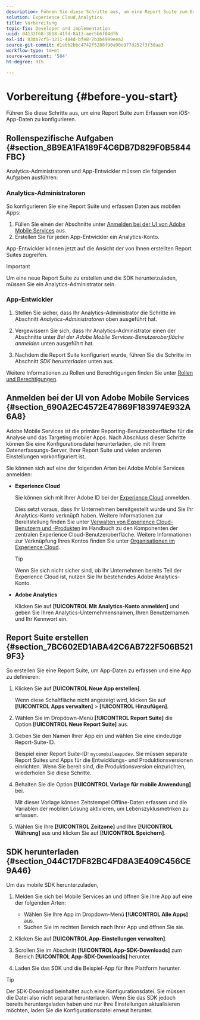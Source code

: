 ```yaml
---
description: Führen Sie diese Schritte aus, um eine Report Suite zum Erfassen von iOS-App-Daten zu konfigurieren.
solution: Experience Cloud,Analytics
title: Vorbereitung
topic-fix: Developer and implementation
uuid: 04133f68-3618-41fd-8a13-aec5b6f04df6
exl-id: 83da7cf5-3211-484d-bfe8-7b3b4999eea2
source-git-commit: d1ebb2bbc4742f5288f90a90e977d252f3f30aa3
workflow-type: tm+mt
source-wordcount: '584'
ht-degree: 91%

---
```


# Vorbereitung {#before-you-start}

Führen Sie diese Schritte aus, um eine Report Suite zum Erfassen von iOS-App-Daten zu konfigurieren.

## Rollenspezifische Aufgaben {#section_8B9EA1FA189F4C6DB7D829F0B5844FBC}

Analytics-Administratoren und App-Entwickler müssen die folgenden Aufgaben ausführen:

### Analytics-Administratoren

So konfigurieren Sie eine Report Suite und erfassen Daten aus mobilen Apps:

1. Füllen Sie einen der Abschnitte unter [Anmelden bei der UI von Adobe Mobile Services](/help/ios/getting-started/getting-started.md) aus.
1. Erstellen Sie für jeden App-Entwickler ein Analytics-Konto.

App-Entwickler können jetzt auf die Ansicht der von Ihnen erstellten Report Suites zugreifen.

>[!IMPORTANT]
>
>Um eine neue Report Suite zu erstellen und die SDK herunterzuladen, müssen Sie ein Analytics-Administrator sein.

### App-Entwickler

1. Stellen Sie sicher, dass Ihr Analytics-Administrator die Schritte im Abschnitt *Analytics-Administratoren* oben ausgeführt hat.

1. Vergewissern Sie sich, dass Ihr Analytics-Administrator einen der Abschnitte unter *Bei der Adobe Mobile Services-Benutzeroberfläche anmelden* unten ausgeführt hat.
1. Nachdem die Report Suite konfiguriert wurde, führen Sie die Schritte im Abschnitt *SDK herunterladen* unten aus.

Weitere Informationen zu Rollen und Berechtigungen finden Sie unter [Rollen und Berechtigungen](/help/using/gs/c-mob-roles-and-permissions.md).

## Anmelden bei der UI von Adobe Mobile Services   {#section_690A2EC4572E47869F183974E932A6A8}

Adobe Mobile Services ist die primäre Reporting-Benutzeroberfläche für die Analyse und das Targeting mobiler Apps. Nach Abschluss dieser Schritte können Sie eine Konfigurationsdatei herunterladen, die mit Ihrem Datenerfassungs-Server, Ihrer Report Suite und vielen anderen Einstellungen vorkonfiguriert ist.

Sie können sich auf eine der folgenden Arten bei Adobe Mobile Services anmelden:

* **Experience Cloud**

   Sie können sich mit Ihrer Adobe ID bei der [Experience Cloud](https://experience.adobe.com) anmelden.

   Dies setzt voraus, dass Ihr Unternehmen bereitgestellt wurde und Sie Ihr Analytics-Konto verknüpft haben. Weitere Informationen zur Bereitstellung finden Sie unter [Verwalten von Experience Cloud-Benutzern und -Produkten](https://experienceleague.adobe.com/docs/core-services/interface/administration/admin-getting-started.html) im Handbuch zu den Komponenten der zentralen Experience Cloud-Benutzeroberfläche. Weitere Informationen zur Verknüpfung Ihres Kontos finden Sie unter [Organisationen im Experience Cloud](https://experienceleague.adobe.com/docs/core-services/interface/administration/organizations.html).

   >[!TIP]
   >
   >Wenn Sie sich nicht sicher sind, ob Ihr Unternehmen bereits Teil der Experience Cloud ist, nutzen Sie Ihr bestehendes Adobe Analytics-Konto.

* **Adobe Analytics**

   Klicken Sie auf **[!UICONTROL Mit Analytics-Konto anmelden]** und geben Sie Ihren Analytics-Unternehmensnamen, Ihren Benutzernamen und Ihr Kennwort ein.

## Report Suite erstellen {#section_7BC602ED1ABA42C6AB722F506B5219F3}

So erstellen Sie eine Report Suite, um App-Daten zu erfassen und eine App zu definieren:

1. Klicken Sie auf **[!UICONTROL Neue App erstellen]**.

   Wenn diese Schaltfläche nicht angezeigt wird, klicken Sie auf **[!UICONTROL Apps verwalten]** > **[!UICONTROL Hinzufügen]**.

1. Wählen Sie im Dropdown-Menü **[!UICONTROL Report Suite]** die Option **[!UICONTROL Neue Report Suite]** aus.

1. Geben Sie den Namen Ihrer App ein und wählen Sie eine eindeutige Report-Suite-ID.

   Beispiel einer Report Suite-ID: `mycomobileappdev`. Sie müssen separate Report Suites und Apps für die Entwicklungs- und Produktionsversionen einrichten. Wenn Sie bereit sind, die Produktionsversion einzurichten, wiederholen Sie diese Schritte.
1. Behalten Sie die Option **[!UICONTROL Vorlage für mobile Anwendung]** bei.

   Mit dieser Vorlage können Zeitstempel Offline-Daten erfassen und die Variablen der mobilen Lösung aktivieren, um Lebenszyklusmetriken zu erfassen.

1. Wählen Sie Ihre **[!UICONTROL Zeitzone]** und Ihre **[!UICONTROL Währung]** aus und klicken Sie auf **[!UICONTROL Speichern]**.

## SDK herunterladen {#section_044C17DF82BC4FD8A3E409C456CE9A46}

Um das mobile SDK herunterzuladen,

1. Melden Sie sich bei Mobile Services an und öffnen Sie Ihre App auf eine der folgenden Arten:

   * Wählen Sie Ihre App im Dropdown-Menü **[!UICONTROL Alle Apps]** aus.
   * Suchen Sie im rechten Bereich nach Ihrer App und öffnen Sie sie.

1. Klicken Sie auf **[!UICONTROL App-Einstellungen verwalten]**.
1. Scrollen Sie im Abschnitt **[!UICONTROL App-SDK-Downloads]** zum Bereich **[!UICONTROL App-SDK-Downloads]** herunter.

1. Laden Sie das SDK und die Beispiel-App für Ihre Plattform herunter.

>[!TIP]
>
>Der SDK-Download beinhaltet auch eine Konfigurationsdatei. Sie müssen die Datei also nicht separat herunterladen. Wenn Sie das SDK jedoch bereits heruntergeladen haben und nur Ihre Einstellungen aktualisieren möchten, laden Sie die Konfigurationsdatei erneut herunter.

